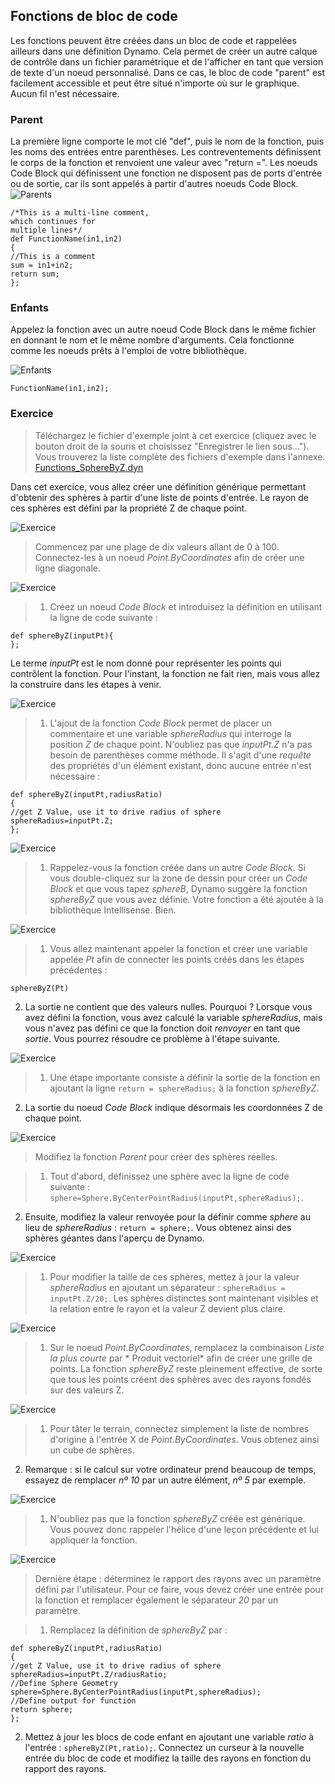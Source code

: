 

## Fonctions de bloc de code

Les fonctions peuvent être créées dans un bloc de code et rappelées ailleurs dans une définition Dynamo. Cela permet de créer un autre calque de contrôle dans un fichier paramétrique et de l'afficher en tant que version de texte d'un noeud personnalisé. Dans ce cas, le bloc de code "parent" est facilement accessible et peut être situé n'importe où sur le graphique. Aucun fil n'est nécessaire.

### Parent

La première ligne comporte le mot clé "def", puis le nom de la fonction, puis les noms des entrées entre parenthèses. Les contreventements définissent le corps de la fonction et renvoient une valeur avec "return =". Les noeuds Code Block qui définissent une fonction ne disposent pas de ports d'entrée ou de sortie, car ils sont appelés à partir d'autres noeuds Code Block. ![Parents](images/7-4/21.png)

```
/*This is a multi-line comment,
which continues for
multiple lines*/
def FunctionName(in1,in2)
{
//This is a comment
sum = in1+in2;
return sum;
};
```

### Enfants

Appelez la fonction avec un autre noeud Code Block dans le même fichier en donnant le nom et le même nombre d'arguments. Cela fonctionne comme les noeuds prêts à l'emploi de votre bibliothèque.

![Enfants](images/7-4/20.png)

```
FunctionName(in1,in2);
```

### Exercice

> Téléchargez le fichier d'exemple joint à cet exercice (cliquez avec le bouton droit de la souris et choisissez "Enregistrer le lien sous..."). Vous trouverez la liste complète des fichiers d'exemple dans l'annexe. [Functions_SphereByZ.dyn](datasets/7-4/Functions_SphereByZ.dyn)

Dans cet exercice, vous allez créer une définition générique permettant d'obtenir des sphères à partir d'une liste de points d'entrée. Le rayon de ces sphères est défini par la propriété Z de chaque point.

![Exercice](images/7-4/Exercise/11.jpg)

> Commencez par une plage de dix valeurs allant de 0 à 100. Connectez-les à un noeud *Point.ByCoordinates* afin de créer une ligne diagonale.

![Exercice](images/7-4/Exercise/10.jpg)

> 1. Créez un noeud *Code Block* et introduisez la définition en utilisant la ligne de code suivante :
```
def sphereByZ(inputPt){
};
```

Le terme *inputPt* est le nom donné pour représenter les points qui contrôlent la fonction. Pour l'instant, la fonction ne fait rien, mais vous allez la construire dans les étapes à venir.

![Exercice](images/7-4/Exercise/09.jpg)

> 1. L'ajout de la fonction *Code Block* permet de placer un commentaire et une variable *sphereRadius* qui interroge la position *Z* de chaque point. N'oubliez pas que *inputPt.Z* n'a pas besoin de parenthèses comme méthode. Il s'agit d'une *requête* des propriétés d'un élément existant, donc aucune entrée n'est nécessaire :
```
def sphereByZ(inputPt,radiusRatio)
{
//get Z Value, use it to drive radius of sphere
sphereRadius=inputPt.Z;
};
```

![Exercice](images/7-4/Exercise/08.jpg)

> 1. Rappelez-vous la fonction créée dans un autre *Code Block*. Si vous double-cliquez sur la zone de dessin pour créer un *Code Block* et que vous tapez *sphereB*, Dynamo suggère la fonction *sphereByZ* que vous avez définie. Votre fonction a été ajoutée à la bibliothèque Intellisense. Bien.

![Exercice](images/7-4/Exercise/07.jpg)

> 1. Vous allez maintenant appeler la fonction et créer une variable appelée *Pt* afin de connecter les points créés dans les étapes précédentes :
```
sphereByZ(Pt)
```

2. La sortie ne contient que des valeurs nulles. Pourquoi ? Lorsque vous avez défini la fonction, vous avez calculé la variable *sphereRadius*, mais vous n'avez pas défini ce que la fonction doit *renvoyer* en tant que *sortie*. Vous pourrez résoudre ce problème à l'étape suivante.

![Exercice](images/7-4/Exercise/06.jpg)

> 1. Une étape importante consiste à définir la sortie de la fonction en ajoutant la ligne ```return = sphereRadius;``` à la fonction *sphereByZ*.
2. La sortie du noeud *Code Block* indique désormais les coordonnées Z de chaque point.

![Exercice](images/7-4/Exercise/05.jpg)

> Modifiez la fonction *Parent* pour créer des sphères réelles.

> 1. Tout d'abord, définissez une sphère avec la ligne de code suivante : ```sphere=Sphere.ByCenterPointRadius(inputPt,sphereRadius);```.
2. Ensuite, modifiez la valeur renvoyée pour la définir comme *sphere* au lieu de *sphereRadius* : ```return = sphere;```. Vous obtenez ainsi des sphères géantes dans l'aperçu de Dynamo.

![Exercice](images/7-4/Exercise/04.jpg)

> 1. Pour modifier la taille de ces sphères, mettez à jour la valeur *sphereRadius* en ajoutant un séparateur : ```sphereRadius = inputPt.Z/20;```. Les sphères distinctes sont maintenant visibles et la relation entre le rayon et la valeur Z devient plus claire.

![Exercice](images/7-4/Exercise/03.jpg)

> 1. Sur le noeud *Point.ByCoordinates*, remplacez la combinaison *Liste la plus courte* par * Produit vectoriel* afin de créer une grille de points. La fonction *sphereByZ* reste pleinement effective, de sorte que tous les points créent des sphères avec des rayons fondés sur des valeurs Z.

![Exercice](images/7-4/Exercise/02.jpg)

> 1. Pour tâter le terrain, connectez simplement la liste de nombres d'origine à l'entrée X de *Point.ByCoordinates*. Vous obtenez ainsi un cube de sphères.
2. Remarque : si le calcul sur votre ordinateur prend beaucoup de temps, essayez de remplacer *nº 10* par un autre élément, *nº 5* par exemple.

![Exercice](images/7-4/Exercise/01.jpg)

> 1. N'oubliez pas que la fonction *sphereByZ* créée est générique. Vous pouvez donc rappeler l'hélice d'une leçon précédente et lui appliquer la fonction.

![Exercice](images/7-4/Exercise/20.jpg)

> Dernière étape : déterminez le rapport des rayons avec un paramètre défini par l'utilisateur. Pour ce faire, vous devez créer une entrée pour la fonction et remplacer également le séparateur *20* par un paramètre.

> 1. Remplacez la définition de *sphereByZ* par :
```
def sphereByZ(inputPt,radiusRatio)
{
//get Z Value, use it to drive radius of sphere
sphereRadius=inputPt.Z/radiusRatio;
//Define Sphere Geometry
sphere=Sphere.ByCenterPointRadius(inputPt,sphereRadius);
//Define output for function
return sphere;
};
```

2. Mettez à jour les blocs de code enfant en ajoutant une variable *ratio* à l'entrée : ```sphereByZ(Pt,ratio);```. Connectez un curseur à la nouvelle entrée du bloc de code et modifiez la taille des rayons en fonction du rapport des rayons.

